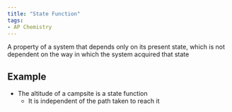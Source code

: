 ```yaml
---
title: "State Function"
tags:
- AP Chemistry
---
```


A property of a system that depends only on its present state, which is not dependent on the way in which the system acquired that state

## Example

- The altitude of a campsite is a state function
	- It is independent of the path taken to reach it





